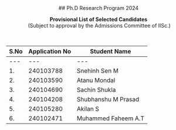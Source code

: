<center>
## Ph.D Research Program 2024

<b>Provisional List of Selected Candidates</b><br>
 (Subject to approval by the Admissions Committee of IISc.)

<br>

| S.No | Application No | Student Name                               |
|---|---|---|
|---|---|---|
| 1.  | 240103788      | Snehinh Sen M                                 |
| 2.  | 240103590      | Atanu Mondal                                  |
| 3.  | 240104690      | Sachin Shukla                                  |
| 4.  | 240104208      | Shubhanshu M Prasad                           |
| 5.  | 240105280      | Akilan S                                       |
| 6.  | 240102471      | Muhammed Faheem A.T                          |
</center>


